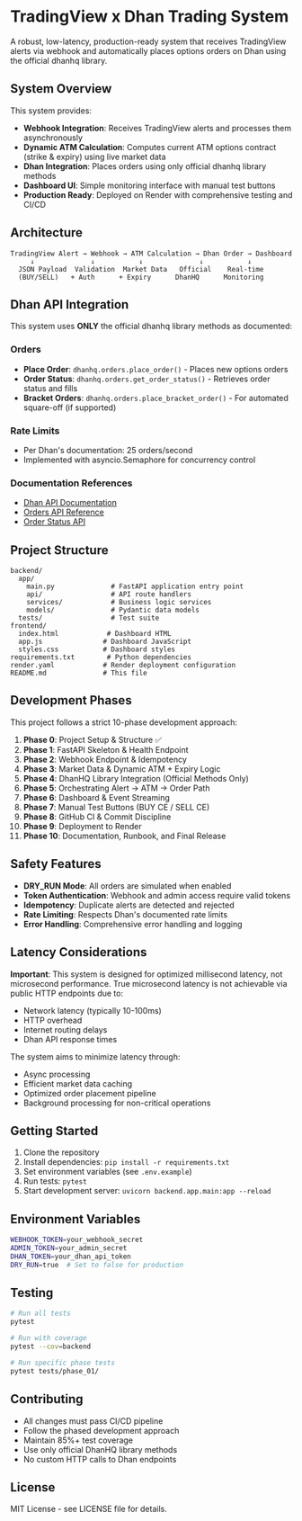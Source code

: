 # TradingView x Dhan Trading System

A robust, low-latency, production-ready system that receives TradingView alerts via webhook and automatically places options orders on Dhan using the official dhanhq library.

## System Overview

This system provides:
- **Webhook Integration**: Receives TradingView alerts and processes them asynchronously
- **Dynamic ATM Calculation**: Computes current ATM options contract (strike & expiry) using live market data
- **Dhan Integration**: Places orders using only official dhanhq library methods
- **Dashboard UI**: Simple monitoring interface with manual test buttons
- **Production Ready**: Deployed on Render with comprehensive testing and CI/CD

## Architecture

```
TradingView Alert → Webhook → ATM Calculation → Dhan Order → Dashboard
     ↓              ↓           ↓              ↓           ↓
  JSON Payload  Validation  Market Data   Official    Real-time
  (BUY/SELL)   + Auth      + Expiry      DhanHQ      Monitoring
```

## Dhan API Integration

This system uses **ONLY** the official dhanhq library methods as documented:

### Orders
- **Place Order**: `dhanhq.orders.place_order()` - Places new options orders
- **Order Status**: `dhanhq.orders.get_order_status()` - Retrieves order status and fills
- **Bracket Orders**: `dhanhq.orders.place_bracket_order()` - For automated square-off (if supported)

### Rate Limits
- Per Dhan's documentation: 25 orders/second
- Implemented with asyncio.Semaphore for concurrency control

### Documentation References
- [Dhan API Documentation](https://dhanhq.co/docs/v2/orders/)
- [Orders API Reference](https://dhanhq.co/docs/v2/orders/place-order)
- [Order Status API](https://dhanhq.co/docs/v2/orders/get-order-status)

## Project Structure

```
backend/
  app/
    main.py              # FastAPI application entry point
    api/                 # API route handlers
    services/            # Business logic services
    models/              # Pydantic data models
  tests/                 # Test suite
frontend/
  index.html            # Dashboard HTML
  app.js               # Dashboard JavaScript
  styles.css           # Dashboard styles
requirements.txt        # Python dependencies
render.yaml            # Render deployment configuration
README.md              # This file
```

## Development Phases

This project follows a strict 10-phase development approach:

1. **Phase 0**: Project Setup & Structure ✅
2. **Phase 1**: FastAPI Skeleton & Health Endpoint
3. **Phase 2**: Webhook Endpoint & Idempotency
4. **Phase 3**: Market Data & Dynamic ATM + Expiry Logic
5. **Phase 4**: DhanHQ Library Integration (Official Methods Only)
6. **Phase 5**: Orchestrating Alert → ATM → Order Path
7. **Phase 6**: Dashboard & Event Streaming
8. **Phase 7**: Manual Test Buttons (BUY CE / SELL CE)
9. **Phase 8**: GitHub CI & Commit Discipline
10. **Phase 9**: Deployment to Render
11. **Phase 10**: Documentation, Runbook, and Final Release

## Safety Features

- **DRY_RUN Mode**: All orders are simulated when enabled
- **Token Authentication**: Webhook and admin access require valid tokens
- **Idempotency**: Duplicate alerts are detected and rejected
- **Rate Limiting**: Respects Dhan's documented rate limits
- **Error Handling**: Comprehensive error handling and logging

## Latency Considerations

**Important**: This system is designed for optimized millisecond latency, not microsecond performance. True microsecond latency is not achievable via public HTTP endpoints due to:

- Network latency (typically 10-100ms)
- HTTP overhead
- Internet routing delays
- Dhan API response times

The system aims to minimize latency through:
- Async processing
- Efficient market data caching
- Optimized order placement pipeline
- Background processing for non-critical operations

## Getting Started

1. Clone the repository
2. Install dependencies: `pip install -r requirements.txt`
3. Set environment variables (see `.env.example`)
4. Run tests: `pytest`
5. Start development server: `uvicorn backend.app.main:app --reload`

## Environment Variables

```bash
WEBHOOK_TOKEN=your_webhook_secret
ADMIN_TOKEN=your_admin_secret
DHAN_TOKEN=your_dhan_api_token
DRY_RUN=true  # Set to false for production
```

## Testing

```bash
# Run all tests
pytest

# Run with coverage
pytest --cov=backend

# Run specific phase tests
pytest tests/phase_01/
```

## Contributing

- All changes must pass CI/CD pipeline
- Follow the phased development approach
- Maintain 85%+ test coverage
- Use only official DhanHQ library methods
- No custom HTTP calls to Dhan endpoints

## License

MIT License - see LICENSE file for details.

